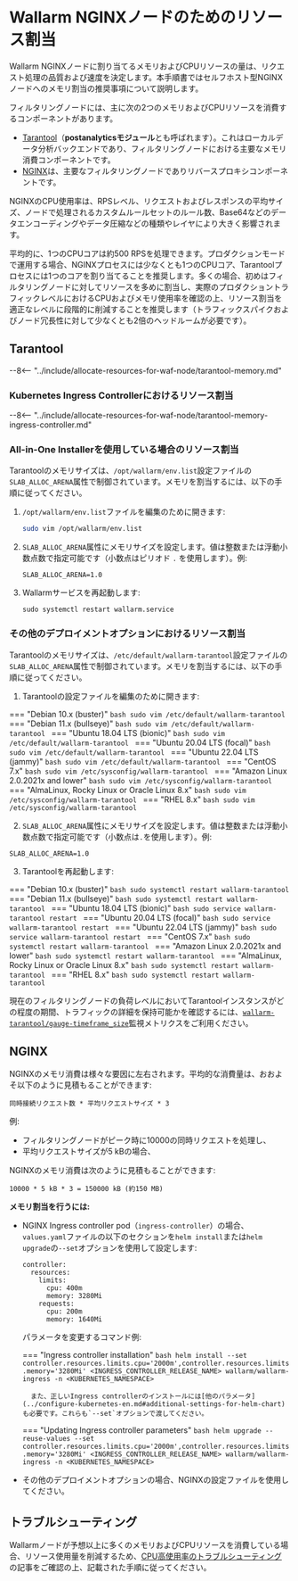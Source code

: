 # Wallarm NGINXノードのためのリソース割当

Wallarm NGINXノードに割り当てるメモリおよびCPUリソースの量は、リクエスト処理の品質および速度を決定します。本手順書ではセルフホスト型NGINXノードへのメモリ割当の推奨事項について説明します。

フィルタリングノードには、主に次の2つのメモリおよびCPUリソースを消費するコンポーネントがあります。

* [Tarantool](#tarantool)（**postanalyticsモジュール**とも呼ばれます）。これはローカルデータ分析バックエンドであり、フィルタリングノードにおける主要なメモリ消費コンポーネントです。
* [NGINX](#nginx)は、主要なフィルタリングノードでありリバースプロキシコンポーネントです。

NGINXのCPU使用率は、RPSレベル、リクエストおよびレスポンスの平均サイズ、ノードで処理されるカスタムルールセットのルール数、Base64などのデータエンコーディングやデータ圧縮などの種類やレイヤにより大きく影響されます。

平均的に、1つのCPUコアは約500 RPSを処理できます。プロダクションモードで運用する場合、NGINXプロセスには少なくとも1つのCPUコア、Tarantoolプロセスには1つのコアを割り当てることを推奨します。多くの場合、初めはフィルタリングノードに対してリソースを多めに割当し、実際のプロダクショントラフィックレベルにおけるCPUおよびメモリ使用率を確認の上、リソース割当を適正なレベルに段階的に削減することを推奨します（トラフィックスパイクおよびノード冗長性に対して少なくとも2倍のヘッドルームが必要です）。

## Tarantool

--8<-- "../include/allocate-resources-for-waf-node/tarantool-memory.md"

### Kubernetes Ingress Controllerにおけるリソース割当

--8<-- "../include/allocate-resources-for-waf-node/tarantool-memory-ingress-controller.md"

### All-in-One Installerを使用している場合のリソース割当

Tarantoolのメモリサイズは、`/opt/wallarm/env.list`設定ファイルの`SLAB_ALLOC_ARENA`属性で制御されています。メモリを割当するには、以下の手順に従ってください。

1. `/opt/wallarm/env.list`ファイルを編集のために開きます:

    ```bash
    sudo vim /opt/wallarm/env.list
    ```
2. `SLAB_ALLOC_ARENA`属性にメモリサイズを設定します。値は整数または浮動小数点数で指定可能です（小数点はピリオド `.` を使用します）。例:

    ```
    SLAB_ALLOC_ARENA=1.0
    ```
3. Wallarmサービスを再起動します:

    ```
    sudo systemctl restart wallarm.service
    ```

### その他のデプロイメントオプションにおけるリソース割当

Tarantoolのメモリサイズは、`/etc/default/wallarm-tarantool`設定ファイルの`SLAB_ALLOC_ARENA`属性で制御されています。メモリを割当するには、以下の手順に従ってください。

<ol start="1"><li>Tarantoolの設定ファイルを編集のために開きます:</li></ol>

=== "Debian 10.x (buster)"
    ```bash
    sudo vim /etc/default/wallarm-tarantool
    ```
=== "Debian 11.x (bullseye)"
    ```bash
    sudo vim /etc/default/wallarm-tarantool
    ```
=== "Ubuntu 18.04 LTS (bionic)"
    ```bash
    sudo vim /etc/default/wallarm-tarantool
    ```
=== "Ubuntu 20.04 LTS (focal)"
    ```bash
    sudo vim /etc/default/wallarm-tarantool
    ```
=== "Ubuntu 22.04 LTS (jammy)"
    ```bash
    sudo vim /etc/default/wallarm-tarantool
    ```
=== "CentOS 7.x"
    ```bash
    sudo vim /etc/sysconfig/wallarm-tarantool
    ```
=== "Amazon Linux 2.0.2021x and lower"
    ```bash
    sudo vim /etc/sysconfig/wallarm-tarantool
    ```
=== "AlmaLinux, Rocky Linux or Oracle Linux 8.x"
    ```bash
    sudo vim /etc/sysconfig/wallarm-tarantool
    ```
=== "RHEL 8.x"
    ```bash
    sudo vim /etc/sysconfig/wallarm-tarantool
    ```

<ol start="2"><li><code>SLAB_ALLOC_ARENA</code>属性にメモリサイズを設定します。値は整数または浮動小数点数で指定可能です（小数点は<code>.</code>を使用します）。例:</li></ol>

```
SLAB_ALLOC_ARENA=1.0
```

<ol start="3"><li>Tarantoolを再起動します:</li></ol>

=== "Debian 10.x (buster)"
    ```bash
    sudo systemctl restart wallarm-tarantool
    ```
=== "Debian 11.x (bullseye)"
    ```bash
    sudo systemctl restart wallarm-tarantool
    ```
=== "Ubuntu 18.04 LTS (bionic)"
    ```bash
    sudo service wallarm-tarantool restart
    ```
=== "Ubuntu 20.04 LTS (focal)"
    ```bash
    sudo service wallarm-tarantool restart
    ```
=== "Ubuntu 22.04 LTS (jammy)"
    ```bash
    sudo service wallarm-tarantool restart
    ```
=== "CentOS 7.x"
    ```bash
    sudo systemctl restart wallarm-tarantool
    ```
=== "Amazon Linux 2.0.2021x and lower"
    ```bash
    sudo systemctl restart wallarm-tarantool
    ```
=== "AlmaLinux, Rocky Linux or Oracle Linux 8.x"
    ```bash
    sudo systemctl restart wallarm-tarantool
    ```
=== "RHEL 8.x"
    ```bash
    sudo systemctl restart wallarm-tarantool
    ```

現在のフィルタリングノードの負荷レベルにおいてTarantoolインスタンスがどの程度の期間、トラフィックの詳細を保持可能かを確認するには、[`wallarm-tarantool/gauge-timeframe_size`](../monitoring/available-metrics.md#time-of-storing-requests-in-the-postanalytics-module-in-seconds)監視メトリクスをご利用ください。

## NGINX

NGINXのメモリ消費は様々な要因に左右されます。平均的な消費量は、おおよそ以下のように見積もることができます:

```
同時接続リクエスト数 * 平均リクエストサイズ * 3
```

例:

* フィルタリングノードがピーク時に10000の同時リクエストを処理し、
* 平均リクエストサイズが5 kBの場合、

NGINXのメモリ消費は次のように見積もることができます:

```
10000 * 5 kB * 3 = 150000 kB (約150 MB)
```

**メモリ割当を行うには:**

* NGINX Ingress controller pod（`ingress-controller`）の場合、`values.yaml`ファイルの以下のセクションを`helm install`または`helm upgrade`の`--set`オプションを使用して設定します:
    ```
    controller:
      resources:
        limits:
          cpu: 400m
          memory: 3280Mi
        requests:
          cpu: 200m
          memory: 1640Mi
    ```

    パラメータを変更するコマンド例:

    === "Ingress controller installation"
        ```bash
        helm install --set controller.resources.limits.cpu='2000m',controller.resources.limits.memory='3280Mi' <INGRESS_CONTROLLER_RELEASE_NAME> wallarm/wallarm-ingress -n <KUBERNETES_NAMESPACE>
        ```

        また、正しいIngress controllerのインストールには[他のパラメータ](../configure-kubernetes-en.md#additional-settings-for-helm-chart)も必要です。これらも`--set`オプションで渡してください。
    === "Updating Ingress controller parameters"
        ```bash
        helm upgrade --reuse-values --set controller.resources.limits.cpu='2000m',controller.resources.limits.memory='3280Mi' <INGRESS_CONTROLLER_RELEASE_NAME> wallarm/wallarm-ingress -n <KUBERNETES_NAMESPACE>
        ```

* その他のデプロイメントオプションの場合、NGINXの設定ファイルを使用してください。

## トラブルシューティング

Wallarmノードが予想以上に多くのメモリおよびCPUリソースを消費している場合、リソース使用量を削減するため、[CPU高使用率のトラブルシューティング](../../faq/cpu.md)の記事をご確認の上、記載された手順に従ってください。
